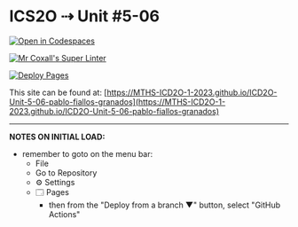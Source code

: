 # ICS2O ⇢ Unit #5-06

[![Open in Codespaces](https://classroom.github.com/assets/launch-codespace-7f7980b617ed060a017424585567c406b6ee15c891e84e1186181d67ecf80aa0.svg)](https://classroom.github.com/open-in-codespaces?assignment_repo_id=15117573)

[![Mr Coxall's Super Linter](https://github.com/MTHS-ICD2O-1-2023/ICD2O-Unit-5-06-pablo-fiallos-granados/workflows/Mr%20Coxall's%20Super%20Linter/badge.svg)](https://github.com/MTHS-ICD2O-1-2023/ICD2O-Unit-5-06-pablo-fiallos-granados/actions)

[![Deploy Pages](https://github.com/MTHS-ICD2O-1-2023/ICD2O-Unit-5-06-pablo-fiallos-granados/workflows/Deploy%20Pages/badge.svg)](https://github.com/MTHS-ICD2O-1-2023/ICD2O-Unit-5-06-pablo-fiallos-granados/actions)

This site can be found at: [https://MTHS-ICD2O-1-2023.github.io/ICD2O-Unit-5-06-pablo-fiallos-granados](https://MTHS-ICD2O-1-2023.github.io/ICD2O-Unit-5-06-pablo-fiallos-granados)

---

**NOTES ON INITIAL LOAD:**
- remember to goto on the menu bar:
  - File
  - Go to Repository
  - ⚙ Settings
  - 🗔 Pages
    - then from the "Deploy from a branch ▼" button, select "GitHub Actions"
